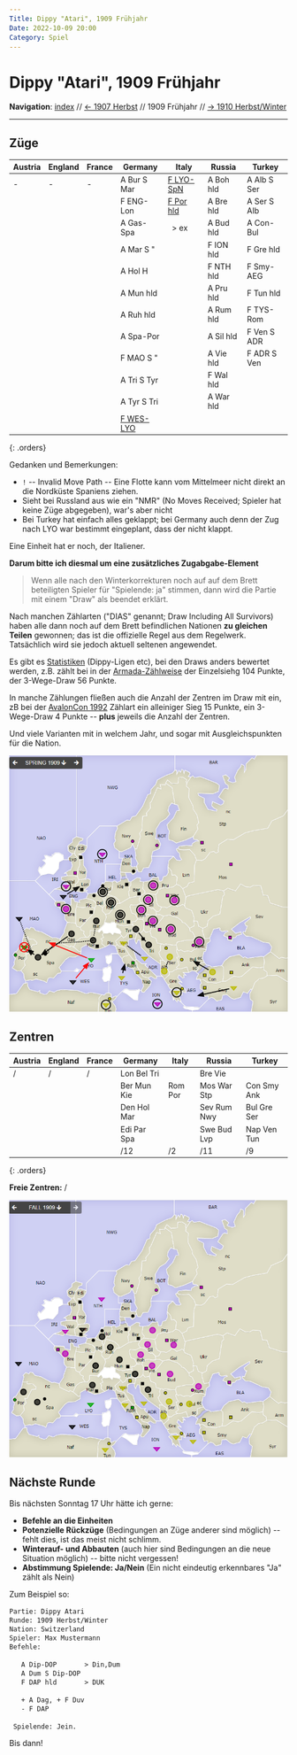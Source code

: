 ```yaml
---
Title: Dippy "Atari", 1909 Frühjahr
Date: 2022-10-09 20:00
Category: Spiel
---
```


# Dippy "Atari", 1909 Frühjahr

**Navigation**: [index](index.md) // [<- 1907 Herbst](dippy-a1907h.md) // 1909 Frühjahr //  [-> 1910 Herbst/Winter](dippy-a1910h.md) 

---

## Züge

| Austria | England | France | Germany          | Italy             | Russia     | Turkey        |
|---------|---------|--------|------------------|-------------------|------------|---------------|
| -       | -       | -      | A Bur S Mar      | <u>F LYO-SpN</u>  | A Boh hld  | A Alb S Ser   |
|         |         |        | F ENG-Lon        | <u>F Por hld</u>  | A Bre hld  | A Ser S Alb   |
|         |         |        | A Gas-Spa        | &nbsp; &gt; ex    | A Bud hld  | A Con-Bul     |
|         |         |        | A Mar S "        |                   | F ION hld  | F Gre hld     |
|         |         |        | A Hol H          |                   | F NTH hld  | F Smy-AEG     |
|         |         |        | A Mun hld        |                   | A Pru hld  | F Tun hld     |
|         |         |        | A Ruh hld        |                   | A Rum hld  | F TYS-Rom     |
|         |         |        | A Spa-Por        |                   | A Sil hld  | F Ven S ADR   |
|         |         |        | F MAO S "        |                   | A Vie hld  | F ADR S Ven   |
|         |         |        | A Tri S Tyr      |                   | F Wal hld  |               |
|         |         |        | A Tyr S Tri      |                   | A War hld  |               |
|         |         |        | <u>F WES-LYO</u> |                   |            |               |
{: .orders}

Gedanken und Bemerkungen: 
 * `!` -- Invalid Move Path -- Eine Flotte kann vom Mittelmeer nicht direkt an die Nordküste Spaniens ziehen.
 * Sieht bei Russland aus wie ein "NMR" (No Moves Received; Spieler hat keine Züge abgegeben), war's aber nicht 
 * Bei Turkey hat einfach alles geklappt; bei Germany auch denn der Zug nach LYO war bestimmt eingeplant, dass der nicht klappt. 

Eine Einheit hat er noch, der Italiener.

**Darum bitte ich diesmal um eine zusätzliches Zugabgabe-Element**

> Wenn alle nach den Winterkorrekturen noch auf auf dem Brett beteiligten Spieler
> für "Spielende: ja" stimmen, dann wird die Partie mit einem "Draw" als beendet erklärt.

Nach manchen Zählarten ("DIAS" genannt; Draw Including All Survivors) 
haben alle dann noch auf dem Brett befindlichen Nationen **zu gleichen Teilen** gewonnen; das ist die offizielle
Regel aus dem Regelwerk. Tatsächlich wird sie jedoch aktuell seltenen angewendet.

Es gibt es [Statistiken](https://world-diplomacy-database.com/php/scoring/scoring.php) (Dippy-Ligen etc), bei den Draws anders bewertet werden, 
z.B. zählt bei in der [Armada-Zählweise](https://world-diplomacy-database.com/php/scoring/scoring_class.php?id_scoring=11) der
Einzelsiehg 104 Punkte, der 3-Wege-Draw 56 Punkte.

In manche Zählungen fließen
auch die Anzahl der Zentren im Draw mit ein,
zB bei der [AvalonCon 1992](https://world-diplomacy-database.com/php/scoring/scoring_class.php?id_scoring=40)
Zählart ein alleiniger Sieg 15 Punkte, ein 3-Wege-Draw 4 Punkte -- **plus** jeweils die Anzahl der Zentren.

Und viele Varianten mit in welchem Jahr, und sogar mit Ausgleichspunkten für die Nation.

![Züge](images/a1909f-1.png)

## Zentren

| Austria | England | France | Germany     | Italy    | Russia      | Turkey      |
|---------|---------|--------|-------------|----------|-------------|-------------|
| /       | /       | /      | Lon Bel Tri |          | Bre Vie     |             |
|         |         |        | Ber Mun Kie | Rom Por  | Mos War Stp | Con Smy Ank |
|         |         |        | Den Hol Mar |  | Sev Rum Nwy | Bul Gre Ser |
|         |         |        | Edi Par Spa |          | Swe Bud Lvp | Nap Ven Tun |
|         |         |        | /12         | /2       | /11         | /9          |
{: .orders}

**Freie Zentren:** 
/

![Neue Situation](images/a1909f-2.png)

## Nächste Runde

Bis nächsten Sonntag 17 Uhr hätte ich gerne:

 * **Befehle an die Einheiten**
 * **Potenzielle Rückzüge** (Bedingungen an Züge anderer sind möglich) -- fehlt dies, ist das meist nicht schlimm.
 * **Winterauf- und Abbauten** (auch hier sind Bedingungen an die neue Situation möglich) -- bitte nicht vergessen! 
 * **Abstimmung Spielende: Ja/Nein** (Ein nicht eindeutig erkennbares "Ja" zählt als Nein) 

Zum Beispiel so:

    Partie: Dippy Atari
    Runde: 1909 Herbst/Winter
    Nation: Switzerland
    Spieler: Max Mustermann
    Befehle:

       A Dip-DOP       > Din,Dum
       A Dum S Dip-DOP
       F DAP hld       > DUK

       + A Dag, + F Duv
       - F DAP 

     Spielende: Jein.

Bis dann!
